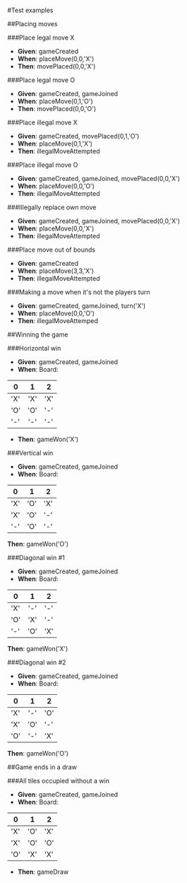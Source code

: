 #Test examples

##Placing moves

###Place legal move X
- **Given**: gameCreated
- **When**: placeMove(0,0,'X')
- **Then**: movePlaced(0,0,'X')

###Place legal move O
- **Given**: gameCreated, gameJoined
- **When**: placeMove(0,1,'O')
- **Then**: movePlaced(0,0,'O')

###Place illegal move X
- **Given**: gameCreated, movePlaced(0,1,'O')
- **When**: placeMove(0,1,'X')
- **Then**: illegalMoveAttempted

###Place illegal move O
- **Given**: gameCreated, gameJoined, movePlaced(0,0,'X')
- **When**: placeMove(0,0,'O')
- **Then**: illegalMoveAttempted

###Illegally replace own move
- **Given**: gameCreated, gameJoined, movePlaced(0,0,'X')
- **When**: placeMove(0,0,'X')
- **Then**: illegalMoveAttempted

###Place move out of bounds
- **Given**: gameCreated
- **When**: placeMove(3,3,'X')
- **Then**: illegalMoveAttempted

###Making a move when it's not the players turn
- **Given**: gameCreated, gameJoined, turn('X')
- **When**: placeMove(0,0,'O')
- **Then**: illegalMoveAttemped

##Winning the game

###Horizontal win
- **Given**: gameCreated, gameJoined
- **When**: Board:

| 0 | 1 | 2 |
| --- |:---:| --- | 
|'X'|'X'|'X'|
|'O'|'O'|'-'|
|'-'|'-'|'-'|
            
- **Then**: gameWon('X')

###Vertical win
- **Given**: gameCreated, gameJoined
- **When**: Board:

| 0 | 1 | 2 |
| --- |:---:| --- |
|'X'|'O'|'X'|
|'X'|'O'|'-'|
|'-'|'O'|'-'|

**Then**: gameWon('O')

###Diagonal win #1
- **Given**: gameCreated, gameJoined
- **When**: Board:

| 0 | 1 | 2 |
| --- |:---:| --- |
|'X'|'-'|'-'|
|'O'|'X'|'-'|
|'-'|'O'|'X'|

**Then**: gameWon('X')

###Diagonal win #2
- **Given**: gameCreated, gameJoined
- **When**: Board:

| 0 | 1 | 2 |
| --- |:---:| --- |
|'X'|'-'|'O'|
|'X'|'O'|'-'|
|'O'|'-'|'X'|

**Then**: gameWon('O')

##Game ends in a draw

###All tiles occupied without a win
- **Given**: gameCreated, gameJoined
- **When**: Board:

| 0 | 1 | 2 |
| --- |:---:| --- |
|'X'|'O'|'X'|
|'X'|'O'|'O'|
|'O'|'X'|'X'|

- **Then**: gameDraw

